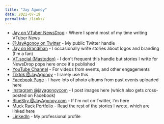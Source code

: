 ```yaml
---
title: "Jay Agonoy"
date: 2021-07-19
permalink: /links/
---
```


- [Jay on VTuber NewsDrop](https://www.vtubernewsdrop.com/author/jay/) - Where I spend most of my time writing VTuber News
- [@JayAgonoy on Twitter](https://www.vtubernewsdrop.com/author/jay/) - My public Twitter handle
- [Jay on Brandihan](https://brandihan.com/author/jay/) - I occasionally write stories about logos and branding (I'm a fan)
- [VT.social (Mastodon)](https://vt.social/@jay) - I don't frequent this handle but stories I write for NewsDrop pops here once it's published
- [YouTube Channel](//youtube.com/jayagonoy) - For videos from events, and other engagements
- [Tiktok @JayAgonoy](https://www.tiktok.com/@jayagonoy) - I rarely use this
- [Facebook Page](https://facebook.com/jayagonoycom) - I have lots of photo albums from past events uploaded here
- [Instagram @jayagonoycom](//instagram.com/jayagonoycom) - I post images here (which also gets cross-posted on Facebook)
- [BlueSky @JayAgonoy.com](//bsky.app/profile/jayagonoy.com) - If I'm not on Twitter, I'm here
- [Muck Rack Portfolio](http://muckrack.com/jayagonoy) - Read the rest of the stories I wrote, which are linked here
- [LinkedIn](https://www.linkedin.com/in/jayagonoy/) - My professional profile
